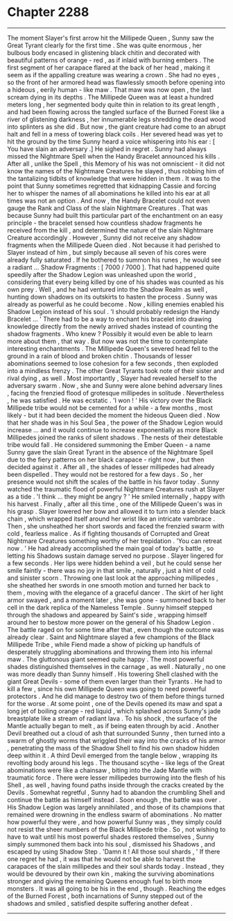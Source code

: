 
# Chapter 2288


---

The moment Slayer's first arrow hit the Millipede Queen , Sunny saw the Great Tyrant clearly for the first time .
She was quite enormous , her bulbous body encased in glistening black chitin and decorated with beautiful patterns of orange - red , as if inlaid with burning embers . The first segment of her carapace flared at the back of her head , making it seem as if the appalling creature was wearing a crown . She had no eyes , so the front of her armored head was flawlessly smooth before opening into a hideous , eerily human - like maw .
That maw was now open , the last scream dying in its depths .
The Millipede Queen was at least a hundred meters long , her segmented body quite thin in relation to its great length , and had been flowing across the tangled surface of the Burned Forest like a river of glistening darkness , her innumerable legs shredding the dead wood into splinters as she did . But now , the giant creature had come to an abrupt halt and fell in a mess of towering black coils .
Her severed head was yet to hit the ground by the time Sunny heard a voice whispering into his ear :
[ You have slain an adversary .]
He sighed in regret .
Sunny had always missed the Nightmare Spell when the Handy Bracelet announced his kills . After all , unlike the Spell , this Memory of his was not omniscient - it did not know the names of the Nightmare Creatures he slayed , thus robbing him of the tantalizing tidbits of knowledge that were hidden in them . It was to the point that Sunny sometimes regretted that kidnapping Cassie and forcing her to whisper the names of all abominations he killed into his ear at all times was not an option .
And now , the Handy Bracelet could not even gauge the Rank and Class of the slain Nightmare Creatures . That was because Sunny had built this particular part of the enchantment on an easy principle - the bracelet sensed how countless shadow fragments he received from the kill , and determined the nature of the slain Nightmare Creature accordingly .
However , Sunny did not receive any shadow fragments when the Millipede Queen died . Not because it had perished to Slayer instead of him , but simply because all seven of his cores were already fully saturated .
If he bothered to summon his runes , he would see a radiant …
Shadow Fragments : [ 7000 / 7000 ].
That had happened quite speedily after the Shadow Legion was unleashed upon the world , considering that every being killed by one of his shades was counted as his own prey . Well , and he had ventured into the Shadow Realm as well , hunting down shadows on its outskirts to hasten the process .
Sunny was already as powerful as he could become . Now , killing enemies enabled his Shadow Legion instead of his soul .
'I should probably redesign the Handy Bracelet … '
There had to be a way to enchant his bracelet into drawing knowledge directly from the newly arrived shades instead of counting the shadow fragments . Who knew ? Possibly it would even be able to learn more about them , that way .
But now was not the time to contemplate interesting enchantments . The Millipede Queen's severed head fell to the ground in a rain of blood and broken chitin . Thousands of lesser abominations seemed to lose cohesion for a few seconds , then exploded into a mindless frenzy .
The other Great Tyrants took note of their sister and rival dying , as well .
Most importantly , Slayer had revealed herself to the adversary swarm . Now , she and Sunny were alone behind adversary lines , facing the frenzied flood of grotesque millipedes in solitude . Nevertheless , he was satisfied . He was ecstatic .
'I won ! '
His victory over the Black Millipede tribe would not be cemented for a while - a few months , most likely - but it had been decided the moment the hideous Queen died . Now that her shade was in his Soul Sea , the power of the Shadow Legion would increase … and it would continue to increase exponentially as more Black Millipedes joined the ranks of silent shadows .
The nests of their detestable tribe would fall . He considered summoning the Ember Queen - a name Sunny gave the slain Great Tyrant in the absence of the Nightmare Spell due to the fiery patterns on her black carapace - right now , but then decided against it . After all , the shades of lesser millipedes had already been dispelled . They would not be restored for a few days . So , her presence would not shift the scales of the battle in his favor today .
Sunny watched the traumatic flood of powerful Nightmare Creatures rush at Slayer as a tide .
'I think … they might be angry ? '
He smiled internally , happy with his harvest . Finally , after all this time , one of the Millipede Queen's was in his grasp .
Slayer lowered her bow and allowed it to turn into a slender black chain , which wrapped itself around her wrist like an intricate vambrace . Then , she unsheathed her short swords and faced the frenzied swarm with cold , fearless malice .
As if fighting thousands of Corrupted and Great Nightmare Creatures something worthy of her trepidation .
'You can retreat now . '
He had already accomplished the main goal of today's battle , so letting his Shadows sustain damage served no purpose .
Slayer lingered for a few seconds . Her lips were hidden behind a veil , but he could sense her smile faintly - there was no joy in that smile , naturally , just a hint of cold and sinister scorn . Throwing one last look at the approaching millipedes , she sheathed her swords in one smooth motion and turned her back to them , moving with the elegance of a graceful dancer . The skirt of her light armor swayed , and a moment later , she was gone - summoned back to her cell in the dark replica of the Nameless Temple .
Sunny himself stepped through the shadows and appeared by Saint's side , wrapping himself around her to bestow more power on the general of his Shadow Legion .
The battle raged on for some time after that , even though the outcome was already clear . Saint and Nightmare slayed a few champions of the Black Millipede Tribe , while Fiend made a show of picking up handfuls of desperately struggling abominations and throwing them into his infernal maw . The gluttonous giant seemed quite happy .
The most powerful shades distinguished themselves in the carnage , as well .
Naturally , no one was more deadly than Sunny himself .
His towering Shell clashed with the giant Great Devils - some of them even larger than their Tyrants . He had to kill a few , since his own Millipede Queen was going to need powerful protectors . And he did manage to destroy two of them before things turned for the worse .
At some point , one of the Devils opened its maw and spat a long jet of boiling orange - red liquid , which splashed across Sunny's jade breastplate like a stream of radiant lava . To his shock , the surface of the Mantle actually began to melt , as if being eaten through by acid . Another Devil breathed out a cloud of ash that surrounded Sunny , then turned into a swarm of ghostly worms that wriggled their way into the cracks of his armor , penetrating the mass of the Shadow Shell to find his own shadow hidden deep within it .
A third Devil emerged from the tangle below , wrapping its revolting body around his legs . The thousand scythe - like legs of the Great abominations were like a chainsaw , biting into the Jade Mantle with traumatic force . There were lesser millipedes burrowing into the flesh of his Shell , as well , having found paths inside through the cracks created by the Devils .
Somewhat regretful , Sunny had to abandon the crumbling Shell and continue the battle as himself instead .
Soon enough , the battle was over . His Shadow Legion was largely annihilated , and those of its champions that remained were drowning in the endless swarm of abominations . No matter how powerful they were , and how powerful Sunny was , they simply could not resist the sheer numbers of the Black Millipede tribe .
So , not wishing to have to wait until his most powerful shades restored themselves , Sunny simply summoned them back into his soul , dismissed his Shadows , and escaped by using Shadow Step .
'Damn it ! All those soul shards , '
If there one regret he had , it was that he would not be able to harvest the carapaces of the slain millipedes and their soul shards today . Instead , they would be devoured by their own kin , making the surviving abominations stronger and giving the remaining Queens enough fuel to birth more monsters .
It was all going to be his in the end , though .
Reaching the edges of the Burned Forest , both incarnations of Sunny stepped out of the shadows and smiled , satisfied despite suffering another defeat .

---

